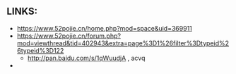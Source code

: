 
## LINKS:
* https://www.52pojie.cn/home.php?mod=space&uid=369911
* https://www.52pojie.cn/forum.php?mod=viewthread&tid=402943&extra=page%3D1%26filter%3Dtypeid%26typeid%3D122
  * http://pan.baidu.com/s/1qWuudjA , acvq
* 

